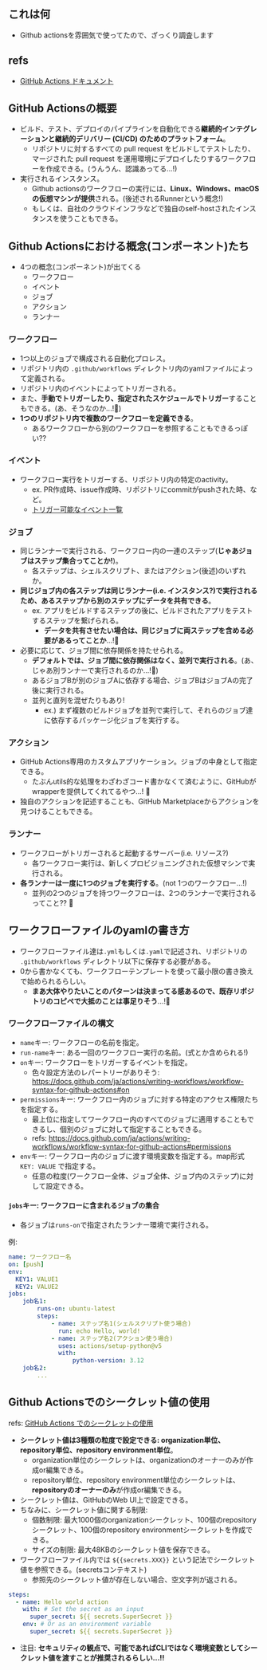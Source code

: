 ## これは何

- Github actionsを雰囲気で使ってたので、ざっくり調査します

## refs

- [GitHub Actions ドキュメント](https://docs.github.com/ja/actions)

## GitHub Actionsの概要

- ビルド、テスト、デプロイのパイプラインを自動化できる**継続的インテグレーションと継続的デリバリー (CI/CD) のためのプラットフォーム**。
  - リポジトリに対するすべての pull request をビルドしてテストしたり、マージされた pull request を運用環境にデプロイしたりするワークフローを作成できる。(うんうん、認識あってる...!)
- 実行されるインスタンス。
  - Github actionsのワークフローの実行には、**Linux、Windows、macOS の仮想マシンが提供**される。(後述されるRunnerという概念!)
  - もしくは、自社のクラウドインフラなどで独自のself-hostされたインスタンスを使うこともできる。

## Github Actionsにおける概念(コンポーネント)たち

- 4つの概念(コンポーネント)が出てくる
  - ワークフロー
  - イベント
  - ジョブ
  - アクション
  - ランナー

### ワークフロー

- 1つ以上のジョブで構成される自動化プロレス。
- リポジトリ内の `.github/workflows` ディレクトリ内のyamlファイルによって定義される。
- リポジトリ内のイベントによってトリガーされる。
- また、**手動でトリガーしたり、指定されたスケジュールでトリガー**することもできる。(あ、そうなのか...!:thinking:)
- **1つのリポジトリ内で複数のワークフローを定義できる**。
  - あるワークフローから別のワークフローを参照することもできるっぽい??

### イベント

- ワークフロー実行をトリガーする、リポジトリ内の特定のactivity。
  - ex. PR作成時、issue作成時、リポジトリにcommitがpushされた時、など。
  - [トリガー可能なイベント一覧](https://docs.github.com/ja/actions/writing-workflows/choosing-when-your-workflow-runs/events-that-trigger-workflows)

### ジョブ

- 同じランナーで実行される、ワークフロー内の一連のステップ(**じゃあジョブはステップ集合ってことか!**)。
  - 各ステップは、シェルスクリプト、またはアクション(後述)のいずれか。
- **同じジョブ内の各ステップは同じランナー(i.e. インスタンス?)で実行されるため、あるステップから別のステップにデータを共有できる**。
  - ex. アプリをビルドするステップの後に、ビルドされたアプリをテストするステップを繋げられる。
    - **データを共有させたい場合は、同じジョブに両ステップを含める必要があるってことか**...!:thinking:
- 必要に応じて、ジョブ間に依存関係を持たせられる。
  - **デフォルトでは、ジョブ間に依存関係はなく、並列で実行される**。(あ、じゃあ別ランナーで実行されるのか...!:thinking:)
  - あるジョブBが別のジョブAに依存する場合、ジョブBはジョブAの完了後に実行される。
  - 並列と直列を混ぜたりもあり!
    - ex.) まず複数のビルドジョブを並列で実行して、それらのジョブ達に依存するパッケージ化ジョブを実行する。
  
### アクション

- GitHub Actions専用のカスタムアプリケーション。ジョブの中身として指定できる。
  - たぶんutils的な処理をわざわざコード書かなくて済むように、GitHubがwrapperを提供してくれてるやつ...! :thinking:
- 独自のアクションを記述することも、GitHub Marketplaceからアクションを見つけることもできる。

### ランナー

- ワークフローがトリガーされると起動するサーバー(i.e. リソース?)
  - 各ワークフロー実行は、新しくプロビジョニングされた仮想マシンで実行される。
- **各ランナーは一度に1つのジョブを実行する**。(not 1つのワークフロー...!)
  - 並列の2つのジョブを持つワークフローは、2つのランナーで実行されるってこと?? :thinking:

## ワークフローファイルのyamlの書き方

- ワークフローファイル達は`.yml`もしくは`.yaml`で記述され、リポジトリの `.github/workflows` ディレクトリ以下に保存する必要がある。
- 0から書かなくても、ワークフローテンプレートを使って最小限の書き換えで始められるらしい。
  - **まあ大体やりたいことのパターンは決まってる感あるので、既存リポジトリのコピペで大抵のことは事足りそう**...!:thinking:

### ワークフローファイルの構文

- `name`キー: ワークフローの名前を指定。
- `run-name`キー: ある一回のワークフロー実行の名前。(式とか含められる!)
- `on`キー: ワークフローをトリガーするイベントを指定。
  - 色々設定方法のレパートリーがありそう: https://docs.github.com/ja/actions/writing-workflows/workflow-syntax-for-github-actions#on
- `permissions`キー: ワークフロー内のジョブに対する特定のアクセス権限たちを指定する。
  - 最上位に指定してワークフロー内のすべてのジョブに適用することもできるし、個別のジョブに対して指定することもできる。
  - refs: https://docs.github.com/ja/actions/writing-workflows/workflow-syntax-for-github-actions#permissions
- `env`キー: ワークフロー内のジョブに渡す環境変数を指定する。map形式 `KEY: VALUE` で指定する。
  - 任意の粒度(ワークフロー全体、ジョブ全体、ジョブ内のステップ)に対して設定できる。

#### `jobs`キー: ワークフローに含まれるジョブの集合

- 各ジョブは`runs-on`で指定されたランナー環境で実行される。

例:

```yaml
name: ワークフロー名
on: [push]
env:
  KEY1: VALUE1
  KEY2: VALUE2
jobs:
    job名1:
        runs-on: ubuntu-latest
        steps:
            - name: ステップ名1(シェルスクリプト使う場合)
              run: echo Hello, world!
            - name: ステップ名2(アクション使う場合)
              uses: actions/setup-python@v5
              with:
                  python-version: 3.12
    job名2:
        ...
```


## Github Actionsでのシークレット値の使用

refs: [GitHub Actions でのシークレットの使用](https://docs.github.com/ja/actions/security-for-github-actions/security-guides/using-secrets-in-github-actions)

- **シークレット値は3種類の粒度で設定できる: organization単位、repository単位、repository environment単位**。
  - organization単位のシークレットは、organizationのオーナーのみが作成or編集できる。
  - repository単位、repository environment単位のシークレットは、**repositoryのオーナーのみ**が作成or編集できる。
- シークレット値は、GitHubのWeb UI上で設定できる。
- ちなみに、シークレット値に関する制限:
  - 個数制限: 最大1000個のorganizationシークレット、100個のrepositoryシークレット、100個のrepository environmentシークレットを作成できる。
  - サイズの制限: 最大48KBのシークレット値を保存できる。
- ワークフローファイル内では `${{secrets.XXX}}` という記法でシークレット値を参照できる。(secretsコンテキスト)
  - 参照先のシークレット値が存在しない場合、空文字列が返される。

```yaml
steps:
  - name: Hello world action
    with: # Set the secret as an input
      super_secret: ${{ secrets.SuperSecret }}
    env: # Or as an environment variable
      super_secret: ${{ secrets.SuperSecret }}
```

- 注目: **セキュリティの観点で、可能であればCLIではなく環境変数としてシークレット値を渡すことが推奨されるらしい...!!**
